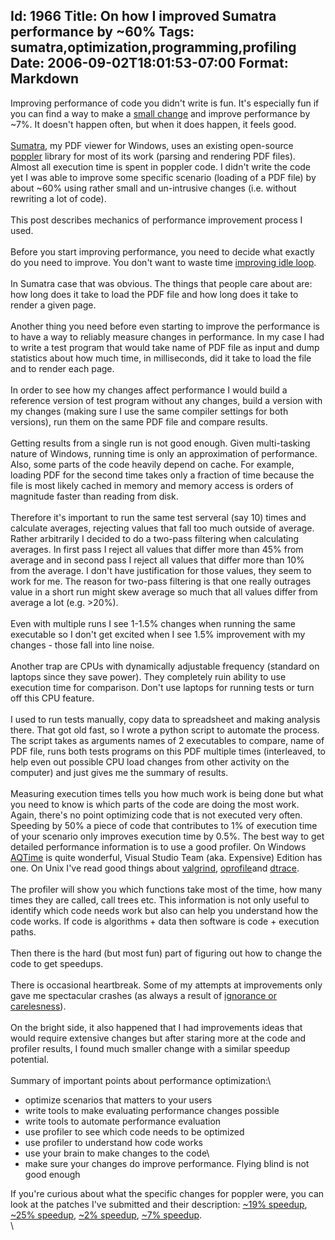 Id: 1966
Title: On how I improved Sumatra performance by ~60%
Tags: sumatra,optimization,programming,profiling
Date: 2006-09-02T18:01:53-07:00
Format: Markdown
--------------
Improving performance of code you didn't write is fun. It's especially
fun if you can find a way to make a [small
change](https://bugs.freedesktop.org/show_bug.cgi?id=8112) and improve
performance by \~7%. It doesn't happen often, but when it does happen,
it feels good.\
\
[Sumatra](http://blog.kowalczyk.info/software/sumatrapdf/), my PDF
viewer for Windows, uses an existing open-source
[poppler](http://poppler.freedesktop.org/) library for most of its work
(parsing and rendering PDF files). Almost all execution time is spent in
poppler code. I didn't write the code yet I was able to improve some
specific scenario (loading of a PDF file) by about \~60% using rather
small and un-intrusive changes (i.e. without rewriting a lot of code).\
\
This post describes mechanics of performance improvement process I
used.\
\
Before you start improving performance, you need to decide what exactly
do you need to improve. You don't want to waste time [improving idle
loop](http://www-128.ibm.com/developerworks/power/library/pa-unrollav3/).\
\
In Sumatra case that was obvious. The things that people care about are:
how long does it take to load the PDF file and how long does it take to
render a given page.\
\
Another thing you need before even starting to improve the performance
is to have a way to reliably measure changes in performance. In my case
I had to write a test program that would take name of PDF file as input
and dump statistics about how much time, in milliseconds, did it take to
load the file and to render each page.\
\
In order to see how my changes affect performance I would build a
reference version of test program without any changes, build a version
with my changes (making sure I use the same compiler settings for both
versions), run them on the same PDF file and compare results.\
\
Getting results from a single run is not good enough. Given
multi-tasking nature of Windows, running time is only an approximation
of performance. Also, some parts of the code heavily depend on cache.
For example, loading PDF for the second time takes only a fraction of
time because the file is most likely cached in memory and memory access
is orders of magnitude faster than reading from disk.\
\
Therefore it's important to run the same test serveral (say 10) times
and calculate averages, rejecting values that fall too much outside of
average. Rather arbitrarily I decided to do a two-pass filtering when
calculating averages. In first pass I reject all values that differ more
than 45% from average and in second pass I reject all values that differ
more than 10% from the average. I don't have justification for those
values, they seem to work for me. The reason for two-pass filtering is
that one really outrages value in a short run might skew average so much
that all values differ from average a lot (e.g. \>20%).\
\
Even with multiple runs I see 1-1.5% changes when running the same
executable so I don't get excited when I see 1.5% improvement with my
changes - those fall into line noise.\
\
Another trap are CPUs with dynamically adjustable frequency (standard on
laptops since they save power). They completely ruin ability to use
execution time for comparison. Don't use laptops for running tests or
turn off this CPU feature.\
\
I used to run tests manually, copy data to spreadsheet and making
analysis there. That got old fast, so I wrote a python script to
automate the process. The script takes as arguments names of 2
executables to compare, name of PDF file, runs both tests programs on
this PDF multiple times (interleaved, to help even out possible CPU load
changes from other activity on the computer) and just gives me the
summary of results.\
\
Measuring execution times tells you how much work is being done but what
you need to know is which parts of the code are doing the most work.
Again, there's no point optimizing code that is not executed very often.
Speeding by 50% a piece of code that contributes to 1% of execution time
of your scenario only improves execution time by 0.5%. The best way to
get detailed performance information is to use a good profiler. On
Windows [AQTime](http://www.automatedqa.com/products/aqtime/) is quite
wonderful, Visual Studio Team (aka. Expensive) Edition has one. On Unix
I've read good things about [valgrind](http://valgrind.org/),
[oprofile](http://oprofile.sourceforge.net/)and
[dtrace](http://www.sun.com/bigadmin/content/dtrace/).\
\
The profiler will show you which functions take most of the time, how
many times they are called, call trees etc. This information is not only
useful to identify which code needs work but also can help you
understand how the code works. If code is algorithms + data then
software is code + execution paths.\
\
Then there is the hard (but most fun) part of figuring out how to change
the code to get speedups.\
\
There is occasional heartbreak. Some of my attempts at improvements only
gave me spectacular crashes (as always a result of [ignorance or
carelesness](/articles/sourceOfBugs.html)).\
\
On the bright side, it also happened that I had improvements ideas that
would require extensive changes but after staring more at the code and
profiler results, I found much smaller change with a similar speedup
potential.\
\
Summary of important points about performance optimization:\

-   optimize scenarios that matters to your users
-   write tools to make evaluating performance changes possible
-   write tools to automate performance evaluation
-   use profiler to see which code needs to be optimized
-   use profiler to understand how code works
-   use your brain to make changes to the code\
-   make sure your changes do improve performance. Flying blind is not
    good enough

If you're curious about what the specific changes for poppler were, you
can look at the patches I've submitted and their description: [\~19%
speedup](https://bugs.freedesktop.org/show_bug.cgi?id=7808), [\~25%
speedup](https://bugs.freedesktop.org/show_bug.cgi?id=7910), [\~2%
speedup](https://bugs.freedesktop.org/show_bug.cgi?id=8111), [\~7%
speedup](https://bugs.freedesktop.org/show_bug.cgi?id=8112).\
\

